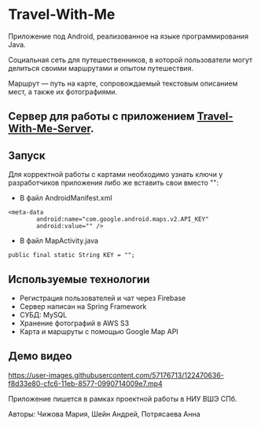 # Travel-With-Me

Приложение под Android, реализованное на языке программирования Java.

Социальная сеть для путешественников, в которой пользователи могут делиться своими маршрутами и опытом путешествия. 

Маршрут — путь на карте, сопровождаемый текстовым описанием мест, а также их фотографиями. 

## Сервер для работы с приложением [Travel-With-Me-Server](https://github.com/MariaChizhova/Travel-With-Me).

## Запуск

Для корректной работы с картами необходимо узнать ключи у разработчиков приложения либо же вставить свои вместо "":

 * В файл AndroidManifest.xml
```
<meta-data
        android:name="com.google.android.maps.v2.API_KEY"
        android:value="" />
```

 * В файл MapActivity.java
```
public final static String KEY = "";
```

## Используемые технологии
 * Регистрация пользователей и чат через Firebase
 * Сервер написан на Spring Framework
 * СУБД: MySQL
 * Хранение фотографий в AWS S3
 * Карта и маршруты с помощью Google Map API

## Демо видео



https://user-images.githubusercontent.com/57176713/122470636-f8d33e80-cfc6-11eb-8577-0990714009e7.mp4



Приложение пишется в рамках проектной работы в НИУ ВШЭ СПб.

Авторы: Чижова Мария, Шейн Андрей, Потрясаева Анна


